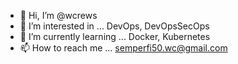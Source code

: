 - 👋 Hi, I’m @wcrews
- 👀 I’m interested in ... DevOps, DevOpsSecOps
- 🌱 I’m currently learning ... Docker, Kubernetes
- 📫 How to reach me ... semperfi50.wc@gmail.com


